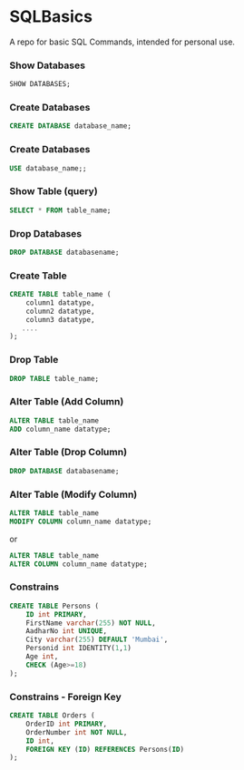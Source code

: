 # SQLBasics
A repo for basic SQL Commands,
intended for personal use.

### Show Databases

```sql
SHOW DATABASES;
```

### Create Databases

```sql
CREATE DATABASE database_name;
```

### Create Databases
```sql
USE database_name;;
```


### Show Table (query)
```sql
SELECT * FROM table_name;
```

### Drop Databases

```sql
DROP DATABASE databasename;
```

### Create Table

```sql
CREATE TABLE table_name (
    column1 datatype,
    column2 datatype,
    column3 datatype,
   ....
);
```

### Drop Table

```sql
DROP TABLE table_name;
```

### Alter Table (Add Column)

```sql
ALTER TABLE table_name
ADD column_name datatype;
```

### Alter Table (Drop Column)

```sql
DROP DATABASE databasename;
```

### Alter Table (Modify Column)

```sql
ALTER TABLE table_name
MODIFY COLUMN column_name datatype;
```
or
```sql
ALTER TABLE table_name
ALTER COLUMN column_name datatype;
```


### Constrains

```sql
CREATE TABLE Persons (
    ID int PRIMARY,
    FirstName varchar(255) NOT NULL,
    AadharNo int UNIQUE,
    City varchar(255) DEFAULT 'Mumbai',
    Personid int IDENTITY(1,1)
    Age int,
    CHECK (Age>=18)
);
```

### Constrains - Foreign Key

```sql
CREATE TABLE Orders (
    OrderID int PRIMARY,
    OrderNumber int NOT NULL,
    ID int,
    FOREIGN KEY (ID) REFERENCES Persons(ID)
);
```

